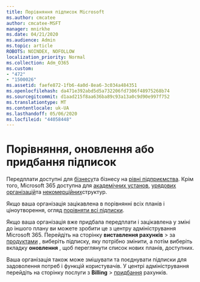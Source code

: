 ```yaml
---
title: Порівняння підписок Microsoft
ms.author: cmcatee
author: cmcatee-MSFT
manager: mnirkhe
ms.date: 04/21/2020
ms.audience: Admin
ms.topic: article
ROBOTS: NOINDEX, NOFOLLOW
localization_priority: Normal
ms.collection: Adm_O365
ms.custom:
- "472"
- "1500026"
ms.assetid: faefe872-1fb6-4a0d-8ea6-3c034a484351
ms.openlocfilehash: da471e392abd5d5a732206fd7306f48975268b74
ms.sourcegitcommit: d1aad215f8aa636ba89c93a13a0c9d90e997f752
ms.translationtype: MT
ms.contentlocale: uk-UA
ms.lasthandoff: 05/06/2020
ms.locfileid: "44058448"
---
```

# <a name="compare-upgrade-or-purchase-subscriptions"></a>Порівняння, оновлення або придбання підписок
  
Передплати доступні для [бізнесу](https://products.office.com/compare-all-microsoft-office-products?tab=2)та бізнесу на [рівні підприємства](https://products.office.com/business/compare-more-office-365-for-business-plans). Крім того, Microsoft 365 доступна для [академічних установ](https://products.office.com/academic/compare-office-365-education-plans), [урядових організацій](https://products.office.com/government/compare-office-365-government-plans)та [некомерційних](https://products.office.com/nonprofit/office-365-nonprofit-plans-and-pricing?tab=1)структур.
  
Якщо ваша організація зацікавлена в порівнянні всіх планів і ціноутворення, огляд [порівняти всі підписки](https://products.office.com/business/compare-more-office-365-for-business-plans).
  
Якщо ваша організація вже придбала передплати і зацікавлена у зміні до іншого плану ви можете зробити це з центру адміністрування Microsoft 365. Перейдіть на сторінку **виставлення рахунків** \> за [продуктами](https://go.microsoft.com/fwlink/p/?linkid=842054) , виберіть підписку, яку потрібно змінити, а потім виберіть вкладку **оновлення** , щоб переглянути список нових планів, доступних.
  
Ваша організація також може змішувати та поєднувати підписки для задоволення потреб і функцій користувачів. У центрі адміністрування перейдіть на сторінку послуги з **Billing** \> [придбання](https://go.microsoft.com/fwlink/p/?linkid=868433) рахунків.